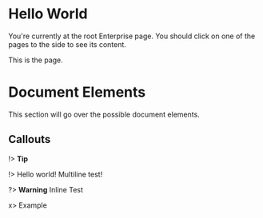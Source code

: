 # Hello World

You're currently at the root Enterprise page. You should click on one of the pages to the side to see its content.

This is the page.

# Document Elements

This section will go over the possible document elements.

## Callouts

!> **Tip**

!> Hello world!
Multiline test!

?> **Warning** Inline Test

x> Example
